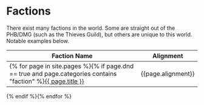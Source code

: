 ---
---
# Factions

There exist many factions in the world.  Some are straight out of the PHB/DMG (such as the Thieves Guild), but others are unique to this world.  Notable examples below.


Faction Name | Alignment
--- | ---
{% for page in site.pages %}{% if page.dnd == true and page.categories contains "faction" %}<a href="{{site.baseurl}}{{ page.url }}">{{ page.title }}</a> | {{page.alignment}}
{% endif %}{% endfor %}
